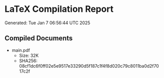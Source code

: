 # LaTeX Compilation Report
Generated: Tue Jan  7 06:56:44 UTC 2025
## Compiled Documents
- main.pdf
  - Size: 32K
  - SHA256: 08cf1dc6f0ff02e5e9517e33290d5f187c1f4f8d020c79c8011ba0d2f7017c2f
